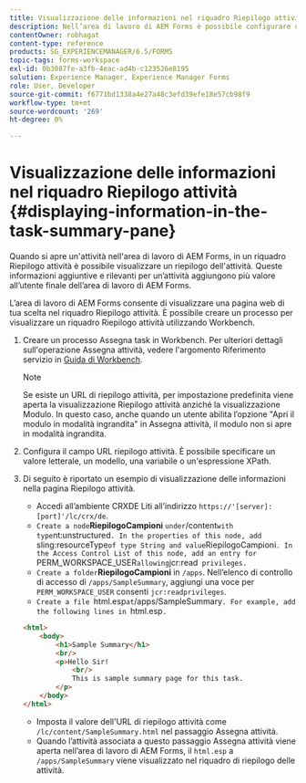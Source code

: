 ```yaml
---
title: Visualizzazione delle informazioni nel riquadro Riepilogo attività
description: Nell’area di lavoro di AEM Forms è possibile configurare un riquadro di riepilogo delle attività per riepilogare l’attività o visualizzare qualsiasi altra pagina web.
contentOwner: robhagat
content-type: reference
products: SG_EXPERIENCEMANAGER/6.5/FORMS
topic-tags: forms-workspace
exl-id: 0b3087fe-a3fb-4eac-ad4b-c123526e8195
solution: Experience Manager, Experience Manager Forms
role: User, Developer
source-git-commit: f6771bd1338a4e27a48c3efd39efe18e57cb98f9
workflow-type: tm+mt
source-wordcount: '269'
ht-degree: 0%

---
```


# Visualizzazione delle informazioni nel riquadro Riepilogo attività {#displaying-information-in-the-task-summary-pane}

Quando si apre un&#39;attività nell&#39;area di lavoro di AEM Forms, in un riquadro Riepilogo attività è possibile visualizzare un riepilogo dell&#39;attività. Queste informazioni aggiuntive e rilevanti per un’attività aggiungono più valore all’utente finale dell’area di lavoro di AEM Forms.

L’area di lavoro di AEM Forms consente di visualizzare una pagina web di tua scelta nel riquadro Riepilogo attività. È possibile creare un processo per visualizzare un riquadro Riepilogo attività utilizzando Workbench.

1. Creare un processo Assegna task in Workbench. Per ulteriori dettagli sull&#39;operazione Assegna attività, vedere l&#39;argomento Riferimento servizio in [Guida di Workbench](https://help.adobe.com/en_US/AEMForms/6.1/WorkbenchHelp/).

   >[!NOTE]
   >
   >Se esiste un URL di riepilogo attività, per impostazione predefinita viene aperta la visualizzazione Riepilogo attività anziché la visualizzazione Modulo. In questo caso, anche quando un utente abilita l’opzione &quot;Apri il modulo in modalità ingrandita&quot; in Assegna attività, il modulo non si apre in modalità ingrandita.

1. Configura il campo URL riepilogo attività. È possibile specificare un valore letterale, un modello, una variabile o un&#39;espressione XPath.
1. Di seguito è riportato un esempio di visualizzazione delle informazioni nella pagina Riepilogo attività.

   * Accedi all’ambiente CRXDE Liti all’indirizzo `https://'[server]:[port]'/lc/crx/de`.
   * `Create a node`**RiepilogoCampioni** ` under `/content` with type `nt:unstructured`. In the properties of this node, add `sling:resourceType` of type String and value `RiepilogoCampioni`. In the Access Control List of this node, add an entry for `PERM_WORKSPACE_USER` allowing `jcr:read` privileges.`
   * `Create a folder`**RiepilogoCampioni** in `/apps`. Nell’elenco di controllo di accesso di `/apps/SampleSummary`, aggiungi una voce per `PERM_WORKSPACE_USER` consenti `jcr:readprivileges`.
   * `Create a file `html.esp` at `/apps/SampleSummary`. For example, add the following lines in `html.esp`.`

   ```html
   <html>
       <body>
           <h1>Sample Summary</h1>
           <br/>
           <p>Hello Sir!
               <br/>
               This is sample summary page for this task.
           </p>
       </body>
   </html>
   ```

   * Imposta il valore dell&#39;URL di riepilogo attività come `/lc/content/SampleSummary.html` nel passaggio Assegna attività.
   * Quando l’attività associata a questo passaggio Assegna attività viene aperta nell’area di lavoro di AEM Forms, il `html.esp` a `/apps/SampleSummary` viene visualizzato nel riquadro di riepilogo delle attività.
